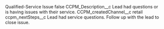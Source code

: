 <?xml version="1.0" encoding="UTF-8"?>
<CustomMetadata xmlns="http://soap.sforce.com/2006/04/metadata" xmlns:xsi="http://www.w3.org/2001/XMLSchema-instance" xmlns:xsd="http://www.w3.org/2001/XMLSchema">
    <label>Qualified-Service Issue</label>
    <protected>false</protected>
    <values>
        <field>CCPM_Description__c</field>
        <value xsi:type="xsd:string">Lead had questions or is having issues with their service.</value>
    </values>
    <values>
        <field>CCPM_createdChannel__c</field>
        <value xsi:type="xsd:string">retail</value>
    </values>
    <values>
        <field>ccpm_nextSteps__c</field>
        <value xsi:type="xsd:string">Lead had service questions.
Follow up with the lead to close issue.</value>
    </values>
</CustomMetadata>
